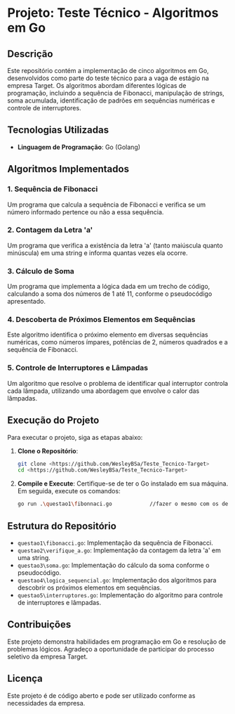 # Projeto: Teste Técnico - Algoritmos em Go

## Descrição

Este repositório contém a implementação de cinco algoritmos em Go, desenvolvidos como parte do teste técnico para a vaga de estágio na empresa Target. Os algoritmos abordam diferentes lógicas de programação, incluindo a sequência de Fibonacci, manipulação de strings, soma acumulada, identificação de padrões em sequências numéricas e controle de interruptores.

## Tecnologias Utilizadas

- **Linguagem de Programação**: Go (Golang)

## Algoritmos Implementados

### 1. Sequência de Fibonacci

Um programa que calcula a sequência de Fibonacci e verifica se um número informado pertence ou não a essa sequência.

### 2. Contagem da Letra 'a'

Um programa que verifica a existência da letra 'a' (tanto maiúscula quanto minúscula) em uma string e informa quantas vezes ela ocorre.

### 3. Cálculo de Soma

Um programa que implementa a lógica dada em um trecho de código, calculando a soma dos números de 1 até 11, conforme o pseudocódigo apresentado.

### 4. Descoberta de Próximos Elementos em Sequências

Este algoritmo identifica o próximo elemento em diversas sequências numéricas, como números ímpares, potências de 2, números quadrados e a sequência de Fibonacci.

### 5. Controle de Interruptores e Lâmpadas

Um algoritmo que resolve o problema de identificar qual interruptor controla cada lâmpada, utilizando uma abordagem que envolve o calor das lâmpadas.

## Execução do Projeto

Para executar o projeto, siga as etapas abaixo:

1. **Clone o Repositório**:
   ```bash
   git clone <https://github.com/WesleyBSa/Teste_Tecnico-Target>
   cd <https://github.com/WesleyBSa/Teste_Tecnico-Target>
   ```

2. **Compile e Execute**:
   Certifique-se de ter o Go instalado em sua máquina. Em seguida, execute os comandos:
   ```bash
   go run .\questao1\fibonnaci.go            //fazer o mesmo com os demais algoritmos.
   ```

## Estrutura do Repositório

- `questao1\fibonacci.go`: Implementação da sequência de Fibonacci.
- `questao2\verifique_a.go`: Implementação da contagem da letra 'a' em uma string.
- `questao3\soma.go`: Implementação do cálculo da soma conforme o pseudocódigo.
- `questao4\logica_sequencial.go`: Implementação dos algoritmos para descobrir os próximos elementos em sequências.
- `questao5\interruptores.go`: Implementação do algoritmo para controle de interruptores e lâmpadas.


## Contribuições

Este projeto demonstra habilidades em programação em Go e resolução de problemas lógicos. Agradeço a oportunidade de participar do processo seletivo da empresa Target.

## Licença

Este projeto é de código aberto e pode ser utilizado conforme as necessidades da empresa.